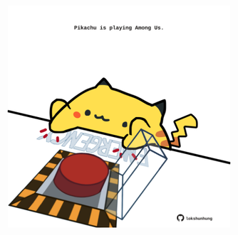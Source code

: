 <!-- built at 04/08/2025, 05:11:46 UTC -->
<p align="center">
  <img width="500" height="500" src="./ReadmeImage.svg">
</p>
